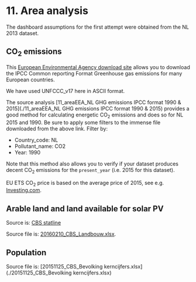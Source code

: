 # 11. Area analysis

The dashboard assumptions for the first attempt were obtained from the NL 2013 dataset.

## CO<sub>2</sub> emissions

This [European Environmental Agency download site](https://www.eea.europa.eu/data-and-maps/data/national-emissions-reported-to-the-unfccc-and-to-the-eu-greenhouse-gas-monitoring-mechanism-13) allows you to download the IPCC Common reporting Format Greenhouse gas emissions for many European countries. 

We have used UNFCCC_v17 here in ASCII format.

The source analysis [11\_areaEEA\_NL GHG emissions IPCC format 1990 & 2015](./11_areaEEA_NL GHG emissions IPCC format 1990 & 2015) provides a good method for calculating energetic CO<sub>2</sub> emissions and does so for NL 2015 and 1990. Be sure to apply some filters to the immense file downloaded from the above link. 
Filter by:

- Country_code: NL
- Pollutant_name: CO2
- Year: 1990

Note that this method also allows you to verify if your dataset produces decent CO<sub>2</sub> emissions for the `present_year` (i.e. 2015 for this dataset).

EU ETS CO<sub>2</sub> price is based on the average price of 2015, see e.g. [Investing.com](https://www.investing.com/commodities/carbon-emissions-historical-data).


## Arable land and land available for solar PV
Source is: [CBS statline](http://statline.cbs.nl/Statweb/publication/?DM=SLNL&PA=80780ned&D1=1-11&D2=0&D3=12-13,15&HDR=G1,G2&STB=T&VW=T)

Source file is: [20160210_CBS_Landbouw.xlsx](./20160210_CBS_Landbouw.xlsx).

## Population
Source file is: [20151125_CBS_Bevolking kerncijfers.xlsx](./20151125_CBS_Bevolking kerncijfers.xlsx)